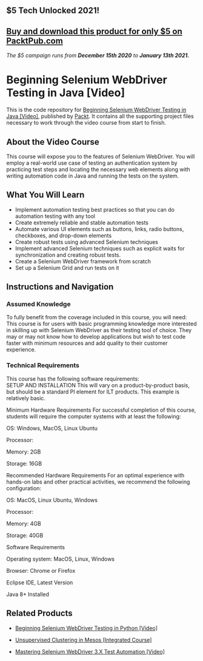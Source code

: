 ## $5 Tech Unlocked 2021!
[Buy and download this product for only $5 on PacktPub.com](https://www.packtpub.com/)
-----
*The $5 campaign         runs from __December 15th 2020__ to __January 13th 2021.__*

# Beginning Selenium WebDriver Testing in Java [Video]
This is the code repository for [Beginning Selenium WebDriver Testing in Java [Video]](), published by [Packt](https://www.packtpub.com/?utm_source=github). It contains all the supporting project files necessary to work through the video course from start to finish.
## About the Video Course
This course will expose you to the features of Selenium WebDriver. You will employ a real-world use case of testing an authentication system by practicing test steps and locating the necessary web elements along with writing automation code in Java and running the tests on the system.

<H2>What You Will Learn</H2>
<DIV class=book-info-will-learn-text>
<UL>
<LI>Implement automation testing best practices so that you can do automation testing with any tool 
<LI>Create extremely reliable and stable automation tests 
<LI>Automate various UI elements such as buttons, links, radio buttons, checkboxes, and drop-down elements 
<LI>Create robust tests using advanced Selenium techniques 
<LI>Implement advanced Selenium techniques such as explicit waits for synchronization and creating robust tests. 
<LI>Create a Selenium WebDriver framework from scratch 
<LI>Set up a Selenium Grid and run tests on it </LI></UL></DIV>

## Instructions and Navigation
### Assumed Knowledge
To fully benefit from the coverage included in this course, you will need:<br/>
This course is for users with basic programming knowledge more interested in skilling up with Selenium WebDriver as their testing tool of choice. They may or may not know how to develop applications but wish to test code faster with minimum resources and add quality to their customer experience.
### Technical Requirements
This course has the following software requirements:<br/>
SETUP AND INSTALLATION
This will vary on a product-by-product basis, but should be a standard PI element for ILT products. This example is relatively basic.

Minimum Hardware Requirements
For successful completion of this course, students will require the computer systems with at least the following:


OS: Windows, MacOS, Linux Ubuntu



Processor: 



Memory: 2GB



Storage: 16GB


Recommended Hardware Requirements
For an optimal experience with hands-on labs and other practical activities, we recommend the following configuration:


OS: MacOS, Linux Ubuntu, Windows



Processor:  



Memory: 4GB



Storage: 40GB


Software Requirements

Operating system: MacOS, Linux, Windows



Browser: Chrome or Firefox



Eclipse IDE, Latest Version



Java 8+ Installed

## Related Products
* [Beginning Selenium WebDriver Testing in Python [Video]](https://www.packtpub.com/web-development/beginning-selenium-webdriver-testing-python-video?utm_source=github&utm_medium=repository&utm_campaign=9781789138580)

* [Unsupervised Clustering in Mesos [Integrated Course]](https://www.packtpub.com/application-development/unsupervised-clustering-mesos-integrated-course?utm_source=github&utm_medium=repository&utm_campaign=9781788479677)

* [Mastering Selenium WebDriver 3.X Test Automation [Video]](https://www.packtpub.com/web-development/mastering-selenium-webdriver-3x-test-automation-video?utm_source=github&utm_medium=repository&utm_campaign=9781789535518)


